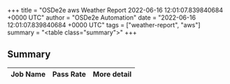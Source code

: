 +++
title = "OSDe2e aws Weather Report 2022-06-16 12:01:07.839840684 +0000 UTC"
author = "OSDe2e Automation"
date = "2022-06-16 12:01:07.839840684 +0000 UTC"
tags = ["weather-report", "aws"]
summary = "<table class=\"summary\"></table>"
+++
## Summary

| Job Name | Pass Rate | More detail |
|----------|-----------|-------------|




